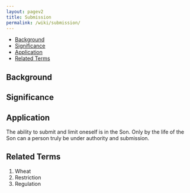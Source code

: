 ```yaml
---
layout: pagev2
title: Submission
permalink: /wiki/submission/
---
```

- [Background](#background)
- [Significance](#significance)
- [Application](#application)
- [Related Terms](#related-terms)

## Background

## Significance

## Application

The ability to submit and limit oneself is in the Son. Only by the life of the Son can a person truly be under authority and submission.

## Related Terms

1. Wheat
2. Restriction
3. Regulation